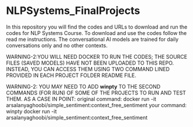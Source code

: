 # NLPSystems_FinalProjects
In this repository you will find the codes and URLs to download and run the codes for NLP Systems Course.
To download and use the codes follow the read me instructions. 
The conversational AI models are trained for daily conversations only and no other contexts.

WARNING-2:YOU WILL NEED DOCKER TO RUN THE CODES; THE SOURCE FILES (SAVED MODELS) HAVE NOT BEEN UPLOADED TO THIS REPO. INSTEAD, YOU CAN ACCESS
THEM USING TWO COMMAND LINED PROVIDED IN EACH PROJECT FOLDER README FILE.

WARNING-2: YOU MAY NEED TO ADD **winpty** TO THE SECOND COMMANDS (FOR RUN) OF SOME OF THE PROJECTS TO RUN AND TEST THEM. AS A CASE IN POINT:
    original command: docker run -it arsalanyaghoobi/simple_sentiment:context_free_sentiment
    your command: winpty docker run -it arsalanyaghoobi/simple_sentiment:context_free_sentiment
